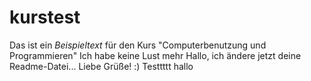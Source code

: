 # kurstest

Das ist ein *Beispieltext* für den Kurs "Computerbenutzung und Programmieren"
Ich habe keine Lust mehr
Hallo, ich ändere jetzt deine Readme-Datei... Liebe Grüße! :) 
Testtttt hallo
